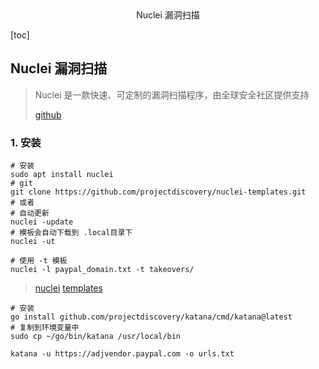 <center>Nuclei 漏洞扫描</center>





[toc]









## Nuclei 漏洞扫描

> Nuclei 是一款快速、可定制的漏洞扫描程序，由全球安全社区提供支持
>
> [github](https://github.com/projectdiscovery/nuclei)







### 1. 安装

```shell
# 安装
sudo apt install nuclei
# git
git clone https://github.com/projectdiscovery/nuclei-templates.git
# 或者
# 自动更新
nuclei -update
# 模板会自动下载到 .local目录下
nuclei -ut

# 使用 -t 模板
nuclei -l paypal_domain.txt -t takeovers/ 
```

> [nuclei](https://github.com/projectdiscovery/nuclei?tab=readme-ov-file)  [templates](https://github.com/projectdiscovery/nuclei-templates)

```shell
# 安装
go install github.com/projectdiscovery/katana/cmd/katana@latest
# 复制到环境变量中 
sudo cp ~/go/bin/katana /usr/local/bin

katana -u https://adjvendor.paypal.com -o urls.txt
```